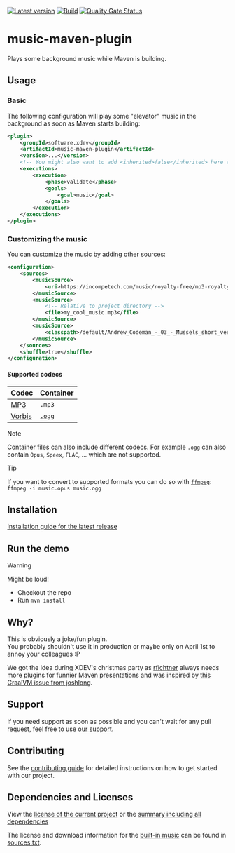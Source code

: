 [![Latest version](https://img.shields.io/maven-central/v/software.xdev/music-maven-plugin?logo=apache%20maven)](https://mvnrepository.com/artifact/software.xdev/music-maven-plugin)
[![Build](https://img.shields.io/github/actions/workflow/status/xdev-software/music-maven-plugin/check-build.yml?branch=develop)](https://github.com/xdev-software/music-maven-plugin/actions/workflows/check-build.yml?query=branch%3Adevelop)
[![Quality Gate Status](https://sonarcloud.io/api/project_badges/measure?project=xdev-software_music-maven-plugin&metric=alert_status)](https://sonarcloud.io/dashboard?id=xdev-software_music-maven-plugin)

# music-maven-plugin

Plays some background music while Maven is building.

## Usage

### Basic

The following configuration will play some "elevator" music in the background as soon as Maven starts building:

```xml
<plugin>
    <groupId>software.xdev</groupId>
    <artifactId>music-maven-plugin</artifactId>
    <version>...</version>
    <!-- You might also want to add <inherited>false</inherited> here to not run it in every child module -->
    <executions>
        <execution>
            <phase>validate</phase>
            <goals>
                <goal>music</goal>
            </goals>
        </execution>
    </executions>
</plugin>
```

### Customizing the music

You can customize the music by adding other sources:

```xml
<configuration>
    <sources>
        <musicSource>
            <uri>https://incompetech.com/music/royalty-free/mp3-royaltyfree/Corncob.mp3</uri>
        </musicSource>
        <musicSource>
            <!-- Relative to project directory -->
            <file>my_cool_music.mp3</file>
        </musicSource>
        <musicSource>
            <classpath>/default/Andrew_Codeman_-_03_-_Mussels_short_version.ogg</classpath>
        </musicSource>
    </sources>
    <shuffle>true</shuffle>
</configuration>
```

#### Supported codecs

| Codec | Container |
| --- | --- |
| [MP3](https://en.wikipedia.org/wiki/MP3) | ``.mp3`` |
| [Vorbis](https://en.wikipedia.org/wiki/Vorbis) | [``.ogg``](https://en.wikipedia.org/wiki/Ogg) |

> [!NOTE]
> Container files can also include different codecs.
> For example ``.ogg`` can also contain ``Opus``, ``Speex``, ``FLAC``, ... which are not supported.

> [!TIP]
> If you want to convert to supported formats you can do so with [``ffmpeg``](https://www.ffmpeg.org/):<br/>
> ``ffmpeg -i music.opus music.ogg``

## Installation
[Installation guide for the latest release](https://github.com/xdev-software/music-maven-plugin/releases/latest#Installation)

## Run the demo

> [!WARNING]
> Might be loud!

* Checkout the repo
* Run ``mvn install``

## Why?
This is obviously a joke/fun plugin.<br/>
You probably shouldn't use it in production or maybe only on April 1st to annoy your colleagues :P

We got the idea during XDEV's christmas party as [rfichtner](https://github.com/rfichtner) always needs more plugins for funnier Maven presentations and was inspired by [this GraalVM issue from joshlong](https://github.com/oracle/graal/issues/5327).

## Support
If you need support as soon as possible and you can't wait for any pull request, feel free to use [our support](https://xdev.software/en/services/support).

## Contributing
See the [contributing guide](./CONTRIBUTING.md) for detailed instructions on how to get started with our project.

## Dependencies and Licenses
View the [license of the current project](LICENSE) or the [summary including all dependencies](https://xdev-software.github.io/music-maven-plugin/dependencies)

The license and download information for the [built-in music](./music-maven-plugin/src/main/resources/default/) can be found in [sources.txt](./music-maven-plugin/src/main/resources/default/sources.txt).
